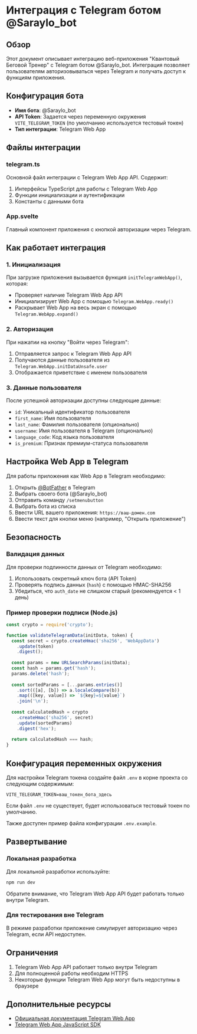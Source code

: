 # Интеграция с Telegram ботом @Saraylo_bot

## Обзор

Этот документ описывает интеграцию веб-приложения "Квантовый Беговой Тренер" с Telegram ботом @Saraylo_bot. Интеграция позволяет пользователям авторизовываться через Telegram и получать доступ к функциям приложения.

## Конфигурация бота

- **Имя бота**: @Saraylo_bot
- **API Token**: Задается через переменную окружения `VITE_TELEGRAM_TOKEN` (по умолчанию используется тестовый токен)
- **Тип интеграции**: Telegram Web App

## Файлы интеграции

### telegram.ts

Основной файл интеграции с Telegram Web App API. Содержит:

1. Интерфейсы TypeScript для работы с Telegram Web App
2. Функции инициализации и аутентификации
3. Константы с данными бота

### App.svelte

Главный компонент приложения с кнопкой авторизации через Telegram.

## Как работает интеграция

### 1. Инициализация

При загрузке приложения вызывается функция `initTelegramWebApp()`, которая:

- Проверяет наличие Telegram Web App API
- Инициализирует Web App с помощью `Telegram.WebApp.ready()`
- Раскрывает Web App на весь экран с помощью `Telegram.WebApp.expand()`

### 2. Авторизация

При нажатии на кнопку "Войти через Telegram":

1. Отправляется запрос к Telegram Web App API
2. Получаются данные пользователя из `Telegram.WebApp.initDataUnsafe.user`
3. Отображается приветствие с именем пользователя

### 3. Данные пользователя

После успешной авторизации доступны следующие данные:

- `id`: Уникальный идентификатор пользователя
- `first_name`: Имя пользователя
- `last_name`: Фамилия пользователя (опционально)
- `username`: Имя пользователя в Telegram (опционально)
- `language_code`: Код языка пользователя
- `is_premium`: Признак премиум-статуса пользователя

## Настройка Web App в Telegram

Для работы приложения как Web App в Telegram необходимо:

1. Открыть [@BotFather](https://t.me/BotFather) в Telegram
2. Выбрать своего бота (@Saraylo_bot)
3. Отправить команду `/setmenubutton`
4. Выбрать бота из списка
5. Ввести URL вашего приложения: `https://ваш-домен.com`
6. Ввести текст для кнопки меню (например, "Открыть приложение")

## Безопасность

### Валидация данных

Для проверки подлинности данных от Telegram необходимо:

1. Использовать секретный ключ бота (API Token)
2. Проверять подпись данных (`hash`) с помощью HMAC-SHA256
3. Убедиться, что `auth_date` не слишком старый (рекомендуется < 1 день)

### Пример проверки подписи (Node.js)

```javascript
const crypto = require('crypto');

function validateTelegramData(initData, token) {
  const secret = crypto.createHmac('sha256', 'WebAppData')
    .update(token)
    .digest();
    
  const params = new URLSearchParams(initData);
  const hash = params.get('hash');
  params.delete('hash');
  
  const sortedParams = [...params.entries()]
    .sort(([a], [b]) => a.localeCompare(b))
    .map(([key, value]) => `${key}=${value}`)
    .join('\n');
    
  const calculatedHash = crypto
    .createHmac('sha256', secret)
    .update(sortedParams)
    .digest('hex');
    
  return calculatedHash === hash;
}
```

## Конфигурация переменных окружения

Для настройки Telegram токена создайте файл `.env` в корне проекта со следующим содержимым:

```
VITE_TELEGRAM_TOKEN=ваш_токен_бота_здесь
```

Если файл `.env` не существует, будет использоваться тестовый токен по умолчанию.

Также доступен пример файла конфигурации `.env.example`.

## Развертывание

### Локальная разработка

Для локальной разработки используйте:

```bash
npm run dev
```

Обратите внимание, что Telegram Web App API будет работать только внутри Telegram.

### Для тестирования вне Telegram

В режиме разработки приложение симулирует авторизацию через Telegram, если API недоступен.

## Ограничения

1. Telegram Web App API работает только внутри Telegram
2. Для полноценной работы необходим HTTPS
3. Некоторые функции Telegram Web App могут быть недоступны в браузере

## Дополнительные ресурсы

- [Официальная документация Telegram Web App](https://core.telegram.org/bots/webapps)
- [Telegram Web App JavaScript SDK](https://telegram.org/js/telegram-web-app.js)